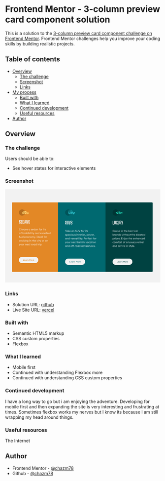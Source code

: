 # Frontend Mentor - 3-column preview card component solution

This is a solution to the [3-column preview card component challenge on Frontend Mentor](https://www.frontendmentor.io/challenges/3column-preview-card-component-pH92eAR2-). Frontend Mentor challenges help you improve your coding skills by building realistic projects. 

## Table of contents

- [Overview](#overview)
  - [The challenge](#the-challenge)
  - [Screenshot](#screenshot)
  - [Links](#links)
- [My process](#my-process)
  - [Built with](#built-with)
  - [What I learned](#what-i-learned)
  - [Continued development](#continued-development)
  - [Useful resources](#useful-resources)
- [Author](#author)



## Overview

### The challenge

Users should be able to:

- See hover states for interactive elements

### Screenshot

![screenshot](images/screenshot.png)



### Links

- Solution URL: [github](https://github.com/chazm78/3-column-preview-card-component)
- Live Site URL: [vercel](https://3-column-preview-card-component-dusky.vercel.app/)



### Built with

- Semantic HTML5 markup
- CSS custom properties
- Flexbox

### What I learned
- Mobile first
- Continued with understanding Flexbox more
- Continued with understanding CSS custom properties
  

### Continued development
I have a long way to go but i am enjoying the adventure. Developing for mobile first and then expanding the site is very interesting and frustrating at times. Sometimes flexbox works my nerves but I know its because I am still wrapping my head around things.

### Useful resources

The Internet

## Author

- Frontend Mentor - [@chazm78](https://www.frontendmentor.io/profile/chazm78)
- Github - [@chazm78](https://github.com/chazm78)
